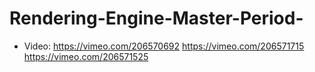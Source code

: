 # Rendering-Engine-Master-Period-

* Video: https://vimeo.com/206570692
         https://vimeo.com/206571715
         https://vimeo.com/206571525
